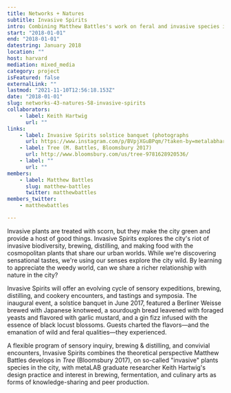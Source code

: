 ```yaml
---
title: Networks + Natures
subtitle: Invasive Spirits
intro: Combining Matthew Battles's work on feral and invasive species in the city with designer and graduate researcher Keith Hartwig's practice in brewing, placemaking, and beer production, Invasive Spirits takes a multisensory approach to urbanism—using our noses & palates as well as eyes & analytic minds—to produce knowledge that's fun, flavorful, & transformative.
start: "2018-01-01"
end: "2018-01-01"
datestring: January 2018
location: ""
host: harvard
mediation: mixed_media
category: project
isFeatured: false
externalLink: ""
lastmod: "2021-11-10T12:56:18.153Z"
date: "2018-01-01"
slug: networks-43-natures-58-invasive-spirits
collaborators:
    - label: Keith Hartwig
      url: ""
links:
    - label: Invasive Spirits solstice banquet (photographs
      url: https://www.instagram.com/p/BVpjXGuBPqm/?taken-by=metalabharvard
    - label: Tree (M. Battles, Bloomsbury 2017)
      url: http://www.bloomsbury.com/us/tree-9781628920536/
    - label: ""
      url: ""
members:
    - label: Matthew Battles
      slug: matthew-battles
      twitter: matthewbattles
members_twitter:
    - matthewbattles

---
```

Invasive plants are treated with scorn, but they make the city green and provide a host of good things. Invasive Spirits explores the city's riot of invasive biodiversity, brewing, distilling, and making food with the cosmopolitan plants that share our urban worlds. While we're discovering sensational tastes, we're using our senses explore the city wild. By learning to appreciate the weedy world, can we share a richer relationship with nature in the city?

Invasive Spirits will offer an evolving cycle of sensory expeditions, brewing, distilling, and cookery encounters, and tastings and symposia. The inaugural event, a solstice banquet in June 2017, featured a Berliner Weisse brewed with Japanese knotweed, a sourdough bread leavened with foraged yeasts and flavored with garlic mustard, and a gin fizz infused with the essence of black locust blossoms. Guests charted the flavors—and the emanation of wild and feral qualities—they experienced. 

A flexible program of sensory inquiry, brewing & distilling, and convivial encounters, Invasive Spirits combines the theoretical perspective Matthew Battles develops in <em>Tree</em> (Bloomsbury 2017), on so-called "invasive" plants species in the city, with metaLAB graduate researcher Keith Hartwig's design practice and interest in brewing, fermentation, and culinary arts as forms of knowledge-sharing and peer production.